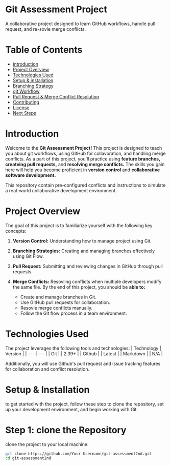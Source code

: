 # Git Assessment Project

A collaborative project designed to learn GitHub workflows, handle pull request, and re-sovle merge conflicts.

# Table of Contents

- [introduction](link)
- [Project Overview](link)
- [Technologies Used](link)
- [Setup & installation](link)
- [Branching Strategy](link)
- [git Workflow](link)
- [Pull Request & Merge Conflict Resolution](link)
- [Contributing](link)
- [License](link)
- [Next Steps](link)

# Introduction

Welcome to the **Git Assessment Project!** This project is designed to teach you about git workflows, using GitHub for collavoration, and handling merge conflicts. As a part of this project, you'll practice using **feature branches, createing pull requests,** and **resolving merge conflicts.** The skills you gain here will help you become proficient in **version control** and **collaborative software development.**

This repository contain pre-configured conflicts and instructions to simulate a real-world collaborative development environment.

# Project Overview

The goal of this project is to familiarize yourself with the following key concepts:

1. **Version Control:** Understanding how to manage project using Git.
2. **Branching Strategies:** Creating and managing branches effectively using Git Flow.
3. **Pull Request:** Submitting and reviewing changes in GitHub through pull requests.
4. **Merge Conflicts:** Resovling conflicts when multiple developers modify the same file.
   By the end of this project, you should be **able to:**

   - Create and manage branches in Git.
   - Use GitHub pull requests for collaboration.
   - Resovle merge confilcts manually.
   - Follow the Git flow process in a team environment.

# Technologies Used

The project leverages the following tools and technologies:
| Technology | Version |
| --- | --- |
| Git | \| 2.39+ |
| Github | \| Latest |
| Markdown | \| N/A |

Additionally, you will use Github's pull request and issue tracking features for collaboration and conflict resolution.

# Setup & Installation

to get started with the project, follow these step to clone the repository, set up your development environment, and begin working with Git.

# Step 1: clone the Repository

clone the project to your local machine:

````bash
git clone https://github.com/Your-Username/git-assessment2nd.git
cd git-assessment2nd

````
